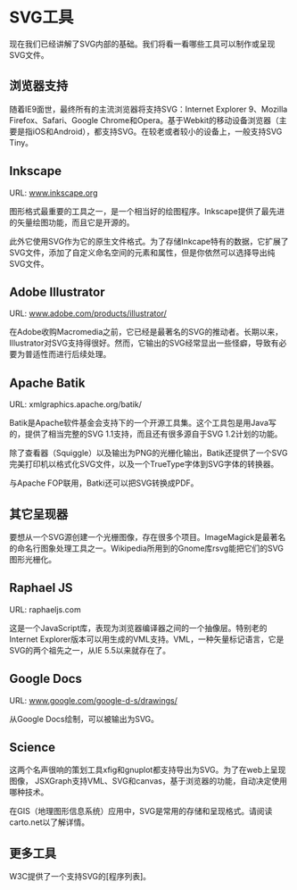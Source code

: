 # SVG工具
现在我们已经讲解了SVG内部的基础。我们将看一看哪些工具可以制作或呈现SVG文件。
## 浏览器支持
随着IE9面世，最终所有的主流浏览器将支持SVG：Internet Explorer 9、Mozilla Firefox、Safari、Google Chrome和Opera。基于Webkit的移动设备浏览器（主要是指iOS和Android），都支持SVG。在较老或者较小的设备上，一般支持SVG Tiny。

## Inkscape
URL: www.inkscape.org

图形格式最重要的工具之一，是一个相当好的绘图程序。Inkscape提供了最先进的矢量绘图功能，而且它是开源的。

此外它使用SVG作为它的原生文件格式。为了存储Inkcape特有的数据，它扩展了SVG文件，添加了自定义命名空间的元素和属性，但是你依然可以选择导出纯SVG文件。
## Adobe Illustrator
URL: www.adobe.com/products/illustrator/

在Adobe收购Macromedia之前，它已经是最著名的SVG的推动者。长期以来，Illustrator对SVG支持得很好。然而，它输出的SVG经常显出一些怪癖，导致有必要为普适性而进行后续处理。

## Apache Batik
URL: xmlgraphics.apache.org/batik/

Batik是Apache软件基金会支持下的一个开源工具集。这个工具包是用Java写的，提供了相当完整的SVG 1.1支持，而且还有很多源自于SVG 1.2计划的功能。

除了查看器（Squiggle）以及输出为PNG的光栅化输出，Batik还提供了一个SVG完美打印机以格式化SVG文件，以及一个TrueType字体到SVG字体的转换器。

与Apache FOP联用，Batki还可以把SVG转换成PDF。
## 其它呈现器
要想从一个SVG源创建一个光栅图像，存在很多个项目。ImageMagick是最著名的命名行图象处理工具之一。Wikipedia所用到的Gnome库rsvg能把它们的SVG图形光栅化。
## Raphael JS
URL: raphaeljs.com

这是一个JavaScript库，表现为浏览器编译器之间的一个抽像层。特别老的Internet Explorer版本可以用生成的VML支持。VML，一种矢量标记语言，它是SVG的两个祖先之一，从IE 5.5以来就存在了。
## Google Docs
URL: www.google.com/google-d-s/drawings/

从Google Docs绘制，可以被输出为SVG。
## Science
这两个名声很响的策划工具xfig和gnuplot都支持导出为SVG。为了在web上呈现图像， JSXGraph支持VML、SVG和canvas，基于浏览器的功能，自动决定使用哪种技术。

在GIS（地理图形信息系统）应用中，SVG是常用的存储和呈现格式。请阅读carto.net以了解详情。
## 更多工具
W3C提供了一个支持SVG的[程序列表]。